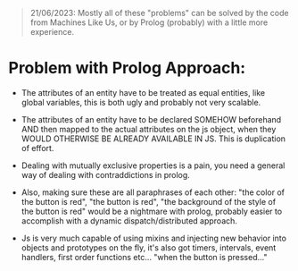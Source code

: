 > 21/06/2023: Mostly all of these "problems" can be solved by the code from Machines Like Us, or by Prolog (probably) with a little more experience.

# Problem with Prolog Approach:

* The attributes of an entity have to be treated as equal entities, like global variables, this is both ugly and probably not very scalable.

* The attributes of an entity have to be declared SOMEHOW beforehand AND then mapped to the actual attributes on the js object, when they WOULD OTHERWISE BE ALREADY AVAILABLE IN JS. This is duplication of effort.

* Dealing with mutually exclusive properties is a pain, you need a general way of dealing with contraddictions in prolog. 

* Also, making sure these are all paraphrases of each other: "the color of the button is red", "the button is red", "the background of the style of the button is red" would be a nightmare with prolog, probably easier to accomplish with a dynamic dispatch/distributed approach.

* Js is very much capable of using mixins and injecting new behavior into objects and prototypes on the fly, it's also got timers, intervals, event handlers, first order functions etc... "when the button is pressed..."


